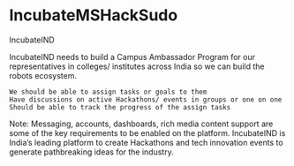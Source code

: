 # IncubateMSHackSudo


IncubateIND

IncubateIND needs to build a Campus Ambassador Program for our representatives in colleges/ institutes across India so we can build the robots ecosystem.

    We should be able to assign tasks or goals to them
    Have discussions on active Hackathons/ events in groups or one on one
    Should be able to track the progress of the assign tasks

Note: Messaging, accounts, dashboards, rich media content support are some of the key requirements to be enabled on the platform.
IncubateIND is India’s leading platform to create Hackathons and tech innovation events to generate pathbreaking ideas for the industry.

